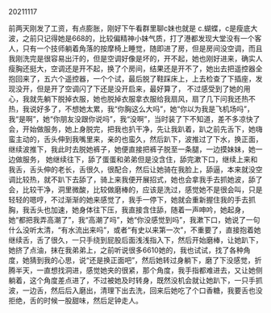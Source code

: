 20211117

前两天刚发了工资，有点膨胀，刚好下午看群里聊c妹也就是 c.蝴蝶，c是瘦底大波，之前只记得她是668的，比较偏精神小妹气质，打了港都发现大堂没有一个客人，只有一个技师躺着角落的按摩椅上睡觉，随即进了房，但是房间没空调，而且我刚洗完是很容易出汗的，但是空调好像是坏的，开不起，她也刚好进来，确实人瘦胸还挺大，空调还是开不起，换了个房间，结果还是开不了，她出去把遥控器全抱回来了，五六个遥控器，一个个试，最后脱了鞋踩床上，上去检查了下插座，发现没开，但是开了空调闪了下还是没开启来，最好算了， 不过感受到了她的用心，我就先躺下脱掉衣服，她也脱掉衣服拿衣服给我扇风，扇了几下问我还热不热，我说好多了，不想她太累，我“你胸这么大吗”，她“你以为我是飞机场吗”，我“是啊”，她“你朋友没跟你说吗”，我“没啊”，当时装了下不知道，差不多凉快了会，开始做服务，她上身脱完，把我也扒干净，先让我趴着，趴之前先舌下，她嗨蛮主动的，舌头伸到我嘴里来，亲的也蛮久，然后趴下，波推过了下水，换正面，继续波推下，我此时去脱她裤子，她便直接把裤子脱至一条腿，一边摸妹妹，她一边做服务， 她继续往下，舔了蛋蛋和弟弟但是没含住，舔完漱下口，继续上来和我舌，舌头伸的老长，舌很久，很配合，然后让她骑在我脸上，舔逼，本来就没空调比较热，就不趴下去舔了，骑上来我便开展招式，她也会拿我手去抓她波，舔了会，比较干净，洞里微酸，比较做磨棒的，应该是洗过，感觉她不是很会叫，只是轻轻的嗯哼，不过渐渐的她来感觉了，我手一停下，她就会重新握住我的手去抓胸，我舌头也加速，她身体往下压，我直接含住舔，随着一声呻吟，她起身，她“都把我弄高潮了”，我“高潮了吗”，她“你没感觉到吗”，我漱下口，她说了一句什么没听太清，“有水流出来吗”，或者“有史以来第一次”，不重要了，直接抱着她继续舌，舌了很久，一只手绕到屁股后面浅浅指入下，然后开始磨棒，让她趴下，她挤了点油，抹在我弟弟上，之前听说很多6610她的，我也试试，找了各种角度，她猜到我的心思，说“还是换正面吧”，然后她转过身躺下，磨了下没感觉，折腾半天，一直想找洞进，感觉她夹的很紧，那个角度，我手指都难进去，又让她侧躺着，这个角度差点进了，不过被她及时转身，既然没机会就让她趴下，一只手抓波，一边舌，然后后入磨出，清理下出去洗，回来后她吃了个口香糖，我要舌也没拒绝，舌的时候一股甜味，然后足钟走人。

